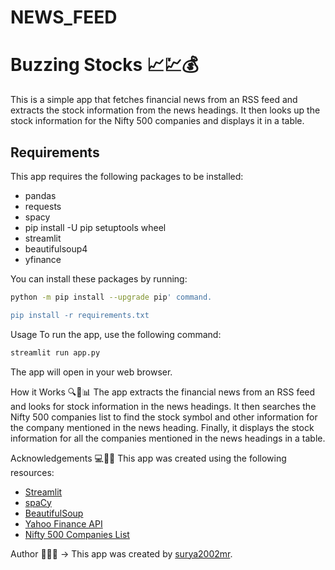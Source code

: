 # NEWS_FEED
# Buzzing Stocks 📈💹💰

This is a simple app that fetches financial news from an RSS feed and extracts the stock information from the news headings. It then looks up the stock information for the Nifty 500 companies and displays it in a table.

## Requirements

This app requires the following packages to be installed:

- pandas
- requests
- spacy
- pip install -U pip setuptools wheel
- streamlit
- beautifulsoup4
- yfinance

You can install these packages by running:

```bash
python -m pip install --upgrade pip' command.

pip install -r requirements.txt

```
Usage
To run the app, use the following command:
``` bash
streamlit run app.py
```
The app will open in your web browser.

>>>>>>>>
How it Works 🔍📰📊
The app extracts the financial news from an RSS feed and looks for stock information in the news headings. It then searches the Nifty 500 companies list to find the stock symbol and other information for the company mentioned in the news heading. Finally, it displays the stock information for all the companies mentioned in the news headings in a table.

Acknowledgements 💻🌟🎉
This app was created using the following resources:

- [Streamlit](https://streamlit.io/)
- [spaCy](https://streamlit.io/)
- [BeautifulSoup](https://www.crummy.com/software/BeautifulSoup/bs4/doc/)
- [Yahoo Finance API](https://finance.yahoo.com/)
- [Nifty 500 Companies List](https://www1.nseindia.com/content/indices/ind_nifty500list.csv) <br>

Author  📌👨‍💻
-> This app was created by [surya2002mr](https://github.com/suryamr2002).

